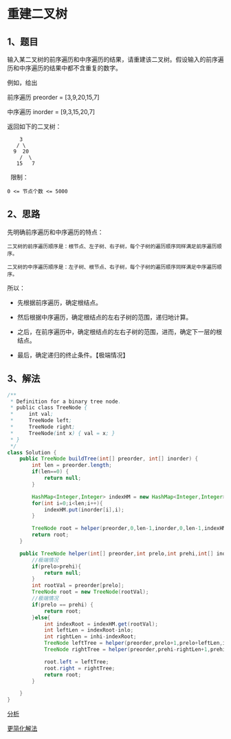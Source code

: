 # 重建二叉树

## 1、题目

输入某二叉树的前序遍历和中序遍历的结果，请重建该二叉树。假设输入的前序遍历和中序遍历的结果中都不含重复的数字。

例如，给出

前序遍历 preorder = [3,9,20,15,7]

中序遍历 inorder = [9,3,15,20,7]

返回如下的二叉树：

	    3
	   / \
	  9  20
	    /  \
	   15   7
 
限制：

	0 <= 节点个数 <= 5000

## 2、思路

先明确前序遍历和中序遍历的特点：

	二叉树的前序遍历顺序是：根节点、左子树、右子树，每个子树的遍历顺序同样满足前序遍历顺序。

	二叉树的中序遍历顺序是：左子树、根节点、右子树，每个子树的遍历顺序同样满足中序遍历顺序。

所以：

- 先根据前序遍历，确定根结点。

- 然后根据中序遍历，确定根结点的左右子树的范围，递归地计算。

- 之后，在前序遍历中，确定根结点的左右子树的范围，进而，确定下一层的根结点。

- 最后，确定递归的终止条件。【极端情况】


## 3、解法

```java
/**
 * Definition for a binary tree node.
 * public class TreeNode {
 *     int val;
 *     TreeNode left;
 *     TreeNode right;
 *     TreeNode(int x) { val = x; }
 * }
 */
class Solution {
    public TreeNode buildTree(int[] preorder, int[] inorder) {
        int len = preorder.length;
        if(len==0) {
        	return null;
        }

    	HashMap<Integer,Integer> indexHM = new HashMap<Integer,Integer>();
    	for(int i=0;i<len;i++){
    		indexHM.put(inorder[i],i);
    	}

    	TreeNode root = helper(preorder,0,len-1,inorder,0,len-1,indexHM);
    	return root;
    }

    public TreeNode helper(int[] preorder,int prelo,int prehi,int[] inorder,int inlo,int inhi,HashMap<Integer,Integer> indexHM){
    	//极端情况
        if(prelo>prehi){    
            return null;
        }
    	int rootVal = preorder[prelo];
    	TreeNode root = new TreeNode(rootVal);
        //极端情况
	    if(prelo == prehi) {  
	    	return root;
	    }else{
	    	int indexRoot = indexHM.get(rootVal);
	    	int leftLen = indexRoot-inlo;
	    	int rightLen = inhi-indexRoot;
	    	TreeNode leftTree = helper(preorder,prelo+1,prelo+leftLen,inorder,inlo,indexRoot-1,indexHM);
	    	TreeNode rightTree = helper(preorder,prehi-rightLen+1,prehi,inorder,indexRoot+1,inhi,indexHM);

	    	root.left = leftTree;
	    	root.right = rightTree;
	    	return root;
	    }

    }
}

```

[分析](https://leetcode-cn.com/problems/zhong-jian-er-cha-shu-lcof/solution/mian-shi-ti-07-zhong-jian-er-cha-shu-by-leetcode-s/)

[更简化解法](https://leetcode-cn.com/problems/zhong-jian-er-cha-shu-lcof/solution/mian-shi-ti-07-zhong-jian-er-cha-shu-di-gui-fa-qin/)
